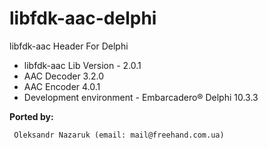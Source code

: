 # libfdk-aac-delphi


libfdk-aac Header For Delphi
* libfdk-aac Lib Version - 2.0.1<br>
* AAC Decoder 3.2.0
* AAC Encoder 4.0.1
* Development environment - Embarcadero® Delphi 10.3.3 <br>


<b>Ported by:</b>
```
 Oleksandr Nazaruk (email: mail@freehand.com.ua)
```